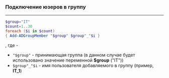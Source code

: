 ### Подключение юзеров в группу

---

```powershell
$group="IT"
$count=1..30
foreach ($i in $count) 
{ Add-ADGroupMember "$group" $group"_"$i }
```

, где - 

* `"$group"` - принимающая группа (в данном случае будет использовано значение переменной **$group** ("IT"))
* `$group"_"$i` - имя пользователя добавляемого в группу (пример, **IT_1**)